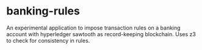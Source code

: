 # banking-rules

An experimental application to impose transaction rules on a banking account with hyperledger sawtooth as record-keeping blockchain. Uses z3 to check for consistency in rules.
